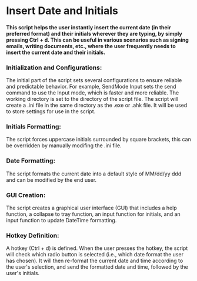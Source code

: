 # Insert Date and Initials

#### This script helps the user instantly insert the current date (in their preferred format) and their initials wherever they are typing, by simply pressing Ctrl + d. This can be useful in various scenarios such as signing emails, writing documents, etc., where the user frequently needs to insert the current date and their initials.

### Initialization and Configurations: 
The initial part of the script sets several configurations to ensure reliable and predictable behavior. For example, SendMode Input sets the send command to use the Input mode, which is faster and more reliable. The working directory is set to the directory of the script file.  The script will create a .ini file in the same directory as the .exe or .ahk file.  It will be used to store settings for use in the script. 

### Initials Formatting: 
The script forces uppercase initials surrounded by square brackets, this can be overridden by manually modifing the .ini file. 

### Date Formatting: 
The script formats the current date into a default style of MM/dd/yy ddd and can be modified by the end user. 

### GUI Creation: 
The script creates a graphical user interface (GUI) that includes a help function, a collapse to tray function, an input function for initials, and an input function to update DateTime formatting. 

### Hotkey Definition: 
A hotkey (Ctrl + d) is defined. When the user presses the hotkey, the script will check which radio button is selected (i.e., which date format the user has chosen). It will then re-format the current date and time according to the user's selection, and send the formatted date and time, followed by the user's initials.
